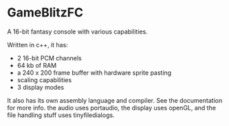 # GameBlitzFC
A 16-bit fantasy console with various capabilities.

Written in c++, it has:

- 2 16-bit PCM channels
- 64 kb of RAM
- a 240 x 200 frame buffer with hardware sprite pasting
- scaling capabilities
- 3 display modes

It also has its own assembly language and compiler. See the documentation for more info.
the audio uses portaudio, the display uses openGL, and the file handling stuff uses tinyfiledialogs.
